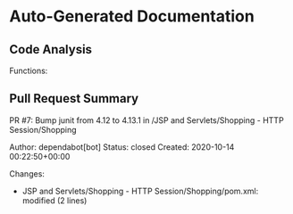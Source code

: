 # Auto-Generated Documentation

## Code Analysis
Functions: 

## Pull Request Summary
PR #7: Bump junit from 4.12 to 4.13.1 in /JSP and Servlets/Shopping - HTTP Session/Shopping

Author: dependabot[bot]
Status: closed
Created: 2020-10-14 00:22:50+00:00

Changes:
- JSP and Servlets/Shopping - HTTP Session/Shopping/pom.xml: modified (2 lines)